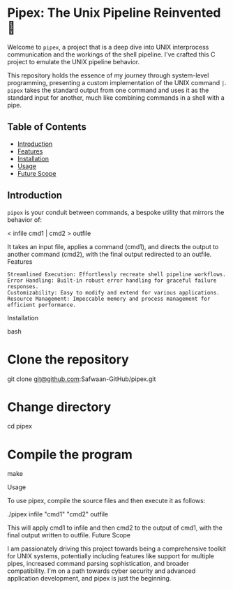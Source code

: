 # Pipex: The Unix Pipeline Reinvented 🚀

Welcome to `pipex`, a project that is a deep dive into UNIX interprocess communication and the workings of the shell pipeline. I've crafted this C project to emulate the UNIX pipeline behavior.

This repository holds the essence of my journey through system-level programming, presenting a custom implementation of the UNIX command `|`. `pipex` takes the standard output from one command and uses it as the standard input for another, much like combining commands in a shell with a pipe.

## Table of Contents
- [Introduction](#introduction)
- [Features](#features)
- [Installation](#installation)
- [Usage](#usage)
- [Future Scope](#future-scope)

## Introduction

`pipex` is your conduit between commands, a bespoke utility that mirrors the behavior of:

< infile cmd1 | cmd2 > outfile

It takes an input file, applies a command (cmd1), and directs the output to another command (cmd2), with the final output redirected to an outfile.
Features

    Streamlined Execution: Effortlessly recreate shell pipeline workflows.
    Error Handling: Built-in robust error handling for graceful failure responses.
    Customizability: Easy to modify and extend for various applications.
    Resource Management: Impeccable memory and process management for efficient performance.

Installation

bash

# Clone the repository
git clone git@github.com:Safwaan-GitHub/pipex.git

# Change directory
cd pipex

# Compile the program
make

Usage

To use pipex, compile the source files and then execute it as follows:

./pipex infile "cmd1" "cmd2" outfile

This will apply cmd1 to infile and then cmd2 to the output of cmd1, with the final output written to outfile.
Future Scope

I am passionately driving this project towards being a comprehensive toolkit for UNIX systems, potentially including features like support for multiple pipes, increased command parsing sophistication, and broader compatibility. I'm on a path towards cyber security and advanced application development, and pipex is just the beginning.
